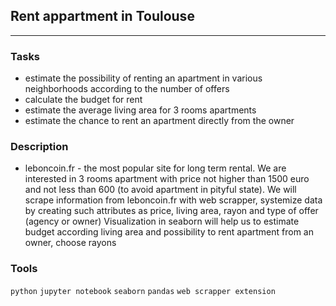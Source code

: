 ## Rent appartment in Toulouse
	
<hr>

### Tasks
- estimate the possibility of renting an apartment in various neighborhoods according to the number of offers
- calculate the budget for rent
- estimate the average living area for 3 rooms apartments
- estimate the chance to rent an apartment directly from the owner

### Description
- leboncoin.fr - the most popular site for long term rental. We are interested in 3 rooms apartment with price not higher than 1500 euro and not less than 600 (to avoid apartment in pityful state). We will scrape information from leboncoin.fr with web scrapper, systemize data by creating such attributes as price, living area, rayon and type of offer (agency or owner) Visualization in seaborn will help us to estimate budget according living area and possibility to rent apartment from an owner, choose rayons

### Tools
`python` `jupyter notebook` `seaborn` `pandas` `web scrapper extension`

